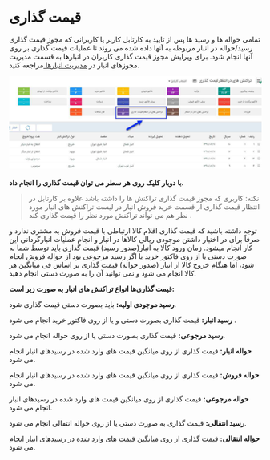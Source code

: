 # قیمت گذاری

تمامی حواله ها و رسید ها پس از تایید به کارتابل کاربر یا کاربرانی که مجوز قیمت گذاری رسید/حواله در انبار مربوطه به آنها داده شده می روند تا عملیات قیمت گذاری بر روی آنها انجام شود. برای ویرایش مجوز قیمت گذاری کاربران در انبارها به قسمت مدیریت مجوزهای انبار در [مدیریت انبارها ](https://github.com/1stco/PayamGostarDocs/blob/master/Help/Settings/Warehouse-management/Warehouse-management.md)مراجعه کنید.

![](GheymatGozari.jpg)

**با دوبار کلیک روی هر سطر می توان قیمت گذاری را انجام داد.**

> نکته: کاربری که مجوز قیمت گذاری تراکنش ها را داشته باشد  علاوه بر کارتابل در انتظار قیمت گذاری از قسمت خرید فروش انبار در لیست تراکنش های انبار مورد نظر  هم می تواند تراکنش مورد نظر را قیمت گذاری کند .

 توجه داشته باشید که قیمت گذاری اقلام کالا ارتباطی با قیمت فروش به مشتری ندارد و صرفاً برای در اختیار داشتن موجودی ریالی کالاها در انبار و انجام عملیات انبارگردانی این کار انجام میشود. زمان ورود کالا به انبار(صدور رسید) قیمت گذاری باید توسط شما به صورت دستی یا از روی فاکتور خرید یا  اگر رسید مرجوعی بود از حواله فروش انجام شود، اما هنگام خروج کالا از انبار (صدور حواله) قیمت گذاری بر اساس فی میانگین هر کالا انجام می شود و نمی توانید آن را به صورت دستی انجام دهید.

**قیمت گذاری‌ها انواع تراکنش های انبار به صورت زیر است:**

**رسید موجودی اولیه:** باید  بصورت دستی قیمت گذاری  شود.

**رسید انبار:** قیمت گذاری بصورت دستی و یا از روی فاکتور خرید انجام می شود .

**رسید مرجوعی:** قیمت گذاری  بصورت دستی یا از روی حواله انجام می شود.

**حواله انبار:**  قیمت گذاری از روی میانگین قیمت های وارد شده در رسیدهای انبار انجام می شود. 

**حواله فروش:**  قیمت گذاری از روی میانگین قیمت های وارد شده در رسیدهای انبار انجام می شود. 

**حواله مرجوعی:**  قیمت گذاری از روی میانگین قیمت های وارد شده در رسیدهای انبار انجام می شود. 

**رسید انتقالی:** قیمت گذاری به صورت دستی یا از روی حواله انتقالی انجام می شود.

**حواله انتقالی:**  قیمت گذاری از روی میانگین قیمت های وارد شده در رسیدهای انبار انجام می شود.